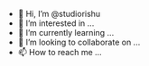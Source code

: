 - 👋 Hi, I’m @studiorishu
- 👀 I’m interested in ...
- 🌱 I’m currently learning ...
- 💞️ I’m looking to collaborate on ...
- 📫 How to reach me ...

<!---
studiorishu/studiorishu is a ✨ special ✨ repository because its `README.md` (this file) appears on your GitHub profile.
You can click the Preview link to take a look at your changes.
--->
